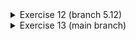 

<details>
  <summary>Exercise 12 (branch 5.12)</summary>
  
  In Section 5.1.3, we presented a solution to the Too Much Milk problem. To make the problem
more interesting, we will also allow roommates to drink milk.
Implement in C++ or Java a Kitchen class with a drinkMilkAndBuyIfNeeded(). This method
should randomly (with a 20% probability) change the value of milk from 1 to 0. Then, if the
value just became 0, it should buy milk (incrementing milk back to 1). The method should return
1 if the roommate bought milk and 0 otherwise.
Your solution should use locks for synchronization and work for any number of roommates. Test
your implementation by writing a program that repeatedly creates a Kitchen object and varying
numbers of roommate threads; each roommate thread should call drinkMilkAndBuyIfNeeded()
multiple times in a loop.
Hint: You will probably write a main() thread that creates a Kitchen object, creates multipleroommate threads, and then waits for all of the roommates to finish their loops. If you are writing
in C++ with the POSIX threads library, you can use pthread_join() to have one thread wait for
another thread to finish. If you are writing in Java with the java.lang.Thread class, you can use
the join() method.
  
</details>

<details>
<summary>Exercise 13 (main branch)</summary>
For the solution to Too Much Milk suggested in the previous problem, each call to
drinkMilkAndBuyIfNeeded() is atomic and holds the lock from the start to the end even if one
roommate goes to the store. This solution is analogous to the roommate padlocking the kitchen
while going to the store, which seems a bit unrealistic.
Implement a better solution to drinkMilkAndBuyIfNeeded() using both locks and condition
variables. Since a roommate now needs to release the lock to the kitchen while going to the
store, you will no longer acquire the lock at the start of this function and release it at the end.
Instead, this function will call two helper-functions, each of which acquires/releases the lock.
For example:
  
```c++
int Kitchen::drinkMilkAndBuyIfNeeded() {
    int iShouldBuy = waitThenDrink();
        if (iShoudBuy) {
        buyMilk();
    }
}
```

In this function, waitThenDrink() should wait if there is no milk (using a condition variable)
until there is milk, drink the milk, and if the milk is now gone, return a nonzero value to flag that
the caller should buy milk. BuyMilk() should buy milk and then broadcast to let the waiting
threads know that they can proceed.
Again, test your code with varying numbers of threads.
</details>
